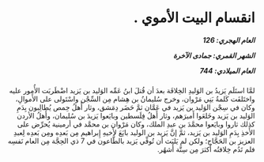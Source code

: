 <h1 dir="rtl">انقسام البيت الأموي .</h1>

<h5 dir="rtl">العام الهجري:  126

الشهر القمري: جمادى الآخرة

العام الميلادي: 744</h5>

<p dir="rtl">لمَّا استَلَم يَزيدُ بن الوَليدِ الخِلافَة بعدَ أن قُتلَ ابنُ عَمِّه الوَليد بن يَزيد اضْطَربَت الأُمور عليه واختَلفَت كَلمةُ بَنِي مَرْوان، وخرج سُليمانُ بن هِشام مِن السِّجْن واسْتَولى على الأَموالِ، وكان في سِجْن الوَليد بن يَزيد في عَمَّان ثمَّ حَضَر دِمَشق، وثار أَهلُ حِمص يُطالِبون بِدَمِ الوَليد بن يَزيد وخَلعَوا أَميرَهم، وثار أَهلُ فِلَسطين وبايَعوا يَزيدَ بن سُليمان، وأَهلُ الأردن كذلك ثاروا وبايَعوا محمَّدَ بن عبدِ الملك، وكان مَرْوان بن محمَّد في أرمينية يُحرِّض على الأَخذِ بِدَمِ الوَليد بن يَزيد، ثمَّ إنَّ يَزيد بن الوليد بايَعَ لأَخيهِ إِبراهيم مِن بَعدِه ومِن بَعدِه لِعبدِ العزيز بن الحَجَّاج؛ ولكن لم يَلبَث أن تُوفِّي يَزيد بالطَّاعون في 7 ذي الحِجَّة مِن العام نَفسِه فلم تَدُم خِلافتُه أَكثرَ مِن سِتَّة أَشهُر.</p></br>
